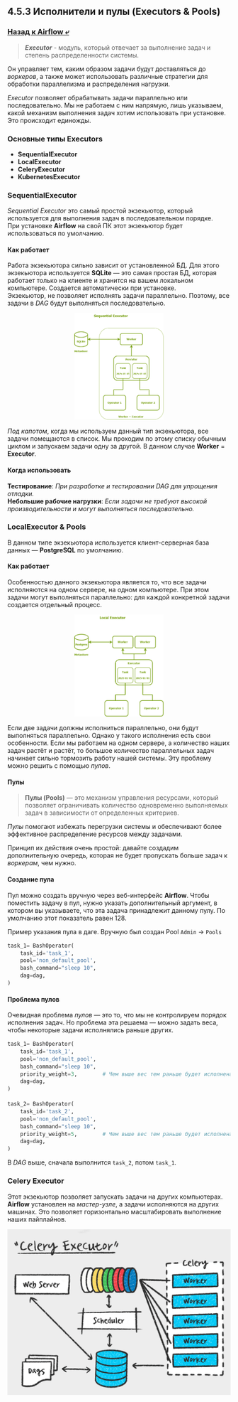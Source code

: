 ## 4.5.3 Исполнители и пулы (Executors & Pools)

### [Назад к Airflow ⤶](/data/Module4/data/airflow.md)

> ***Executor*** - модуль, который отвечает за выполнение задач и степень распределенности системы.

Он управляет тем, каким образом задачи будут доставляться до _воркеров_, а также может использовать различные 
стратегии для обработки параллелизма и распределения нагрузки.  

*Executor* позволяет обрабатывать задачи параллельно или последовательно. Мы не работаем с ним напрямую, лишь 
указываем, какой механизм выполнения задач хотим использовать при установке. Это происходит единожды.

### Основные типы Executors
- **SequentialExecutor**
- **LocalExecutor**
- **CeleryExecutor**
- **KubernetesExecutor**

### SequentialExecutor
_Sequential Executor_ это самый простой экзекьютор, который используется для выполнения задач в последовательном порядке.  
При установке **Airflow** на свой ПК этот экзекьютор будет использоваться по умолчанию.  

#### Как работает
Работа экзекьютора сильно зависит от установленной БД. Для этого экзекьютора используется **SQLite** — это самая простая 
БД, которая работает только на клиенте и хранится на вашем локальном компьютере. Создается автоматически при установке.  
Экзекьютор, не позволяет исполнять задачи параллельно. Поэтому, все задачи в _DAG_ будут выполняться последовательно.

<p align="center">
    <img src="/data/Module4/img/seq_exe.png" width="40%">
</p>

_Под капотом_, когда мы используем данный тип экзекьютора, все задачи помещаются в список. Мы проходим по этому списку 
обычным циклом и запускаем задачи одну за другой. В данном случае **Worker** = **Executor**.

#### Когда использовать
**Тестирование**: _При разработке и тестировании DAG для упрощения отладки._  
**Небольшие рабочие нагрузки**: _Если задачи не требуют высокой производительности и могут выполняться последовательно._ 

### LocalExecutor & Pools
В данном типе экзекьютора используется клиент-серверная база данных — **PostgreSQL** по умолчанию.  

#### Как работает
Особенностью данного экзекьютора является то, что все задачи исполняются на одном сервере, на одном компьютере. 
При этом задачи могут выполняться параллельно: для каждой конкретной задачи создается отдельный процесс.  

<p align="center">
    <img src="/data/Module4/img/loc_exe.png" width="40%">
</p>

Если две задачи должны исполниться параллельно, они будут выполняться параллельно. Однако у такого исполнения есть 
свои особенности. Если мы работаем на одном сервере, а количество наших задач растёт и растёт, то большое количество 
параллельных задач начинает сильно тормозить работу нашей системы. Эту проблему можно решить с помощью _пулов_. 

#### Пулы
> **Пулы (Pools)** — это механизм управления ресурсами, который позволяет ограничивать количество одновременно 
выполняемых задач в зависимости от определенных критериев.  

_Пулы_ помогают избежать перегрузки системы и обеспечивают более эффективное распределение ресурсов между задачами.  

Принцип их действия очень простой: давайте создадим дополнительную очередь, которая не будет пропускать больше задач 
к _воркерам_, чем нужно.  

#### Создание пула
Пул можно создать вручную через веб-интерфейс **Airflow**. Чтобы поместить задачу в пул, нужно указать дополнительный 
аргумент, в котором вы указываете, что эта задача принадлежит данному пулу. По умолчанию этот показатель равен 128.  

Пример указания пула в даге. Вручную был создан Pool `Admin` -> `Pools`

```python
task_1= BashOperator(
    task_id='task_1',
    pool='non_default_pool',
    bash_command="sleep 10",
    dag=dag,
)
```

#### Проблема пулов
Очевидная проблема _пулов_ — это то, что мы не контролируем порядок исполнения задач. Но проблема эта решаема — можно
задать веса, чтобы некоторые задачи исполнялись раньше других.

```python
task_1= BashOperator(
    task_id='task_1',
    pool='non_default_pool',
    bash_command="sleep 10",
    priority_weight=3,        # Чем выше вес тем раньше будет исполнена задача
    dag=dag,
)

task_2= BashOperator(
    task_id='task_2',
    pool='non_default_pool',
    bash_command="sleep 10",
    priority_weight=5,        # Чем выше вес тем раньше будет исполнена задача
    dag=dag,
)
```

В _DAG_ выше, сначала выполнится `task_2`, потом `task_1`.

### Celery Executor
Этот экзекьютор позволяет запускать задачи на других компьютерах. **Airflow** установлен на _мастер-узле_, а задачи 
исполняются на других машинах. Это позволяет горизонтально масштабировать выполнение наших пайплайнов.  

<p align="center">
    <img src="/data/Module4/img/cel_exe.gif" width="100%">
</p>